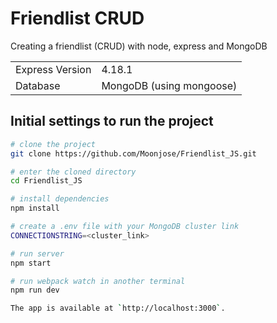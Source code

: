 # Friendlist CRUD

Creating a friendlist (CRUD) with node, express and MongoDB

<table>
  <tr>
    <td>Express Version</td>
    <td>
      4.18.1
    </td>
  </tr>
  <tr>
    <td>Database</td>
    <td>
      MongoDB (using mongoose)
    </td>
  </tr>
</table>

## Initial settings to run the project

```bash
# clone the project
git clone https://github.com/Moonjose/Friendlist_JS.git

# enter the cloned directory
cd Friendlist_JS 

# install dependencies
npm install

# create a .env file with your MongoDB cluster link
CONNECTIONSTRING=<cluster_link>

# run server
npm start

# run webpack watch in another terminal
npm run dev

The app is available at `http://localhost:3000`.

